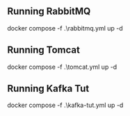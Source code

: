 ## Running RabbitMQ

docker compose -f .\rabbitmq.yml up -d

## Running Tomcat

docker compose -f .\tomcat.yml up -d

## Running Kafka Tut

docker compose -f .\kafka-tut.yml up -d
